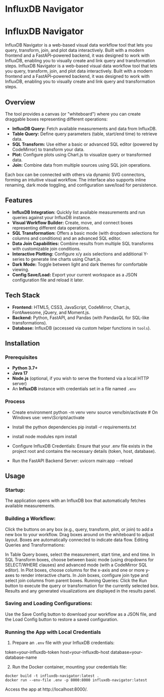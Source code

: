 # InfluxDB Navigator
# InfluxDB Navigator

InfluxDB Navigator is a web-based visual data workflow tool that lets you query, transform, join, and plot data interactively. Built with a modern frontend and a FastAPI–powered backend, it was designed to work with InfluxDB, enabling you to visually create and link query and transformation steps.
InfluxDB Navigator is a web-based visual data workflow tool that lets you query, transform, join, and plot data interactively. Built with a modern frontend and a FastAPI–powered backend, it was designed to work with InfluxDB, enabling you to visually create and link query and transformation steps.

## Overview

The tool provides a canvas (or "whiteboard") where you can create draggable boxes representing different operations:
- **InfluxDB Query:** Fetch available measurements and data from InfluxDB.
- **Table Query:** Define query parameters (table, start/end time) to retrieve data.
- **SQL Transform:** Use either a basic or advanced SQL editor (powered by CodeMirror) to transform your data.
- **Plot:** Configure plots using Chart.js to visualize query or transformed data.
- **Join:** Combine data from multiple sources using SQL join operations.

Each box can be connected with others via dynamic SVG connectors, forming an intuitive visual workflow. The interface also supports inline renaming, dark mode toggling, and configuration save/load for persistence.

## Features

- **InfluxDB Integration:** Quickly list available measurements and run queries against your InfluxDB instance.
- **Visual Workflow Builder:** Create, move, and connect boxes representing different data operations.
- **SQL Transformation:** Offers a basic mode (with dropdown selections for columns and conditions) and an advanced SQL editor.
- **Data Join Capabilities:** Combine results from multiple SQL transforms with customizable join conditions.
- **Interactive Plotting:** Configure x/y axis selections and additional Y-series to generate line charts using Chart.js.
- **Dark Mode:** Toggle between light and dark themes for comfortable viewing.
- **Config Save/Load:** Export your current workspace as a JSON configuration file and reload it later.

## Tech Stack

- **Frontend:** HTML5, CSS3, JavaScript, CodeMirror, Chart.js, FontAwesome, jQuery, and Moment.js.
- **Backend:** Python, FastAPI, and Pandas (with PandasQL for SQL-like transformations).
- **Database:** InfluxDB (accessed via custom helper functions in `tools`).

## Installation

### Prerequisites

- **Python 3.7+**
- **Java 17**
- **Node.js** (optional, if you wish to serve the frontend via a local HTTP server)
- An **InfluxDB** instance with credentials set in a file named `.env`

### Process

- Create environment
python -m venv venv
source venv/bin/activate   # On Windows use: venv\Scripts\activate

- Install the python dependencies
pip install -r requirements.txt

- install node modules
npm install

- Configure InfluxDB Credentials:
Ensure that your .env file exists in the project root and contains the necessary details (token, host, database).

- Run the FastAPI Backend Server:
uvicorn main:app --reload

## Usage

### Startup:
The application opens with an InfluxDB box that automatically fetches available measurements.

### Building a Workflow:

Click the buttons on any box (e.g., query, transform, plot, or join) to add a new box to your workflow.
Drag boxes around on the whiteboard to adjust layout. Boxes are automatically connected to indicate data flow.
Editing Queries and Transformations:

In Table Query boxes, select the measurement, start time, and end time.
In SQL Transform boxes, choose between basic mode (using dropdowns for SELECT/WHERE clauses) and advanced mode (with a CodeMirror SQL editor).
In Plot boxes, choose columns for the x-axis and one or more y-axes to render interactive charts.
In Join boxes, configure join type and select join columns from parent boxes.
Running Queries:
Click the Run button to execute the query or transformation for the currently selected box. Results and any generated visualizations are displayed in the results panel.

### Saving and Loading Configurations:
Use the Save Config button to download your workflow as a JSON file, and the Load Config button to restore a saved configuration.

### Running the App with Local Credentials

1. Prepare an `.env` file with your InfluxDB credentials:

token=your-influxdb-token
host=your-influxdb-host
database=your-database-name

2. Run the Docker container, mounting your credentials file:
```
docker build -t influxdb-navigator:latest . 
docker run --env-file .env -p 8000:8000 influxdb-navigator:latest
```

Access the app at http://localhost:8000/.